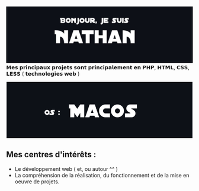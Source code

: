 ![Header image](https://raw.githubusercontent.com/diggyhard/diggyhard/master/+/img.jpg)
𝗠𝗲𝘀 𝗽𝗿𝗶𝗻𝗰𝗶𝗽𝗮𝘂𝘅 𝗽𝗿𝗼𝗷𝗲𝘁𝘀 𝘀𝗼𝗻𝘁 𝗽𝗿𝗶𝗻𝗰𝗶𝗽𝗮𝗹𝗲𝗺𝗲𝗻𝘁 𝗲𝗻 𝗣𝗛𝗣, 𝗛𝗧𝗠𝗟, 𝗖𝗦𝗦, 𝗟𝗘𝗦𝗦 ( 𝘁𝗲𝗰𝗵𝗻𝗼𝗹𝗼𝗴𝗶𝗲𝘀 𝘄𝗲𝗯 )

[![macOS](https://raw.githubusercontent.com/diggyhard/diggyhard/master/+/MACOS.svg)](https://raw.githubusercontent.com/diggyhard/diggyhard/master/+/MACOS.svg)

## Mes centres d'intérêts :
- Le développement web ( et, ou autour ^^ )
- La compréhension de la réalisation, du fonctionnement et de la mise en oeuvre de projets.



